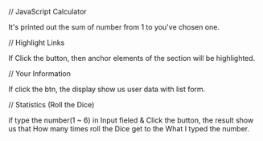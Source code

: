 // JavaScript Calculator

It's printed out the sum of number from 1 to you've chosen one.

// Highlight Links

If Click the button, then anchor elements of the section will be highlighted.

// Your Information

If click the btn, the display show us user data with list form.


// Statistics (Roll the Dice)

if type the number(1 ~ 6) in Input fieled & Click the button, the result show us that How many times roll the Dice get to the What I typed the number.